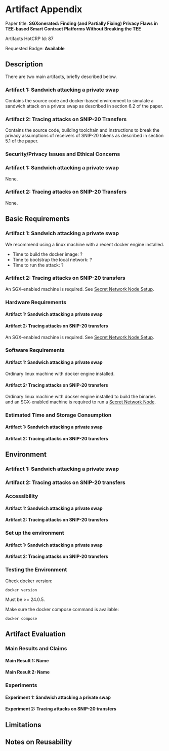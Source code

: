 # Artifact Appendix
Paper title: **SGXonerated: Finding (and Partially Fixing) Privacy Flaws in
TEE-based Smart Contract Platforms Without Breaking the TEE**

Artifacts HotCRP Id: 87

Requested Badge: **Available**
<!-- Requested Badge: Either **Available** or **Reproducible** -->

## Description
<!-- A short description of your artifact and how it links to your paper. -->
There are two main artifacts, briefly described below.

### Artifact 1: Sandwich attacking a private swap
Contains the source code and docker-based environment to simulate a sandwich attack on
a private swap as described in section 6.2 of the paper.

### Artifact 2: Tracing attacks on SNIP-20 Transfers
Contains the source code, building toolchain and instructions to break the privacy
assumptions of receivers of SNIP-20 tokens as described in section 5.1 of the paper.


### Security/Privacy Issues and Ethical Concerns
<!--
 If your artifacts hold any risk to the security or privacy of the reviewer's machine, specify them here, e.g., if your artifacts require a specific security mechanism, like the firewall, ASLR, or another thing, to be disabled for its execution.
Also, emphasize if your artifacts contain malware samples, or something similar, to be analyzed.
In addition, you must highlight any ethical concerns regarding your artifacts here.
-->
### Artifact 1: Sandwich attacking a private swap
None.

### Artifact 2: Tracing attacks on SNIP-20 Transfers
None.

## Basic Requirements
<!--
Describe the minimal hardware and software requirements of your artifacts and estimate the compute time and storage required to run the artifacts.
-->
### Artifact 1: Sandwich attacking a private swap
We recommend using a linux machine with a recent docker engine installed.

* Time to build the docker image: ?
* Time to bootstrap the local network: ?
* Time to run the attack: ?

### Artifact 2: Tracing attacks on SNIP-20 transfers
An SGX-enabled machine is required.
See [Secret Network Node Setup](https://docs.scrt.network/secret-network-documentation/infrastructure/setting-up-a-node-validator).


### Hardware Requirements
<!--
If your artifacts require specific hardware to be executed, mention that here.
Provide instructions on how a reviewer can gain access to that hardware through remote access, buying or renting, or even emulating the hardware.
Make sure to preserve the anonymity of the reviewer at any time.
-->
#### Artifact 1: Sandwich attacking a private swap


#### Artifact 2: Tracing attacks on SNIP-20 transfers
An SGX-enabled machine is required.
See [Secret Network Node Setup](https://docs.scrt.network/secret-network-documentation/infrastructure/setting-up-a-node-validator).

### Software Requirements
<!--
Describe the OS and software packages required to evaluate your artifact.
This description is essential if you rely on proprietary software or software that might not be easily accessible for other reasons.
Describe how the reviewer can obtain and install all third-party software, data sets, and models.
-->
#### Artifact 1: Sandwich attacking a private swap
Ordinary linux machine with docker engine installed.

#### Artifact 2: Tracing attacks on SNIP-20 transfers
Ordinary linux machine with docker engine installed to build the binaries and an
SGX-enabled machine is required to run a [Secret Network Node](https://docs.scrt.network/secret-network-documentation/infrastructure/setting-up-a-node-validator).

### Estimated Time and Storage Consumption
<!--
Provide an estimated value for the time the evaluation will take and the space on the disk it will consume. 
This helps reviewers to schedule the evaluation in their time plan and to see if everything is running as intended.
More specifically, a reviewer, who knows that the evaluation might take 10 hours, does not expect an error if,  after 1 hour, the computer is still calculating things.
-->
#### Artifact 1: Sandwich attacking a private swap
#### Artifact 2: Tracing attacks on SNIP-20 transfers

## Environment
<!--
In the following, describe how to access our artifact and all related and necessary data and software components.
Afterward, describe how to set up everything and how to verify that everything is set up correctly.
-->
### Artifact 1: Sandwich attacking a private swap
### Artifact 2: Tracing attacks on SNIP-20 transfers

### Accessibility
<!--
Describe how to access your artifacts via persistent sources.
Valid hosting options are institutional and third-party digital repositories.
Do not use personal web pages.
For repositories that evolve over time (e.g., Git Repositories ), specify a specific commit-id or tag to be evaluated.
In case your repository changes during the evaluation to address the reviewer's feedback, please provide an updated link (or commit-id / tag) in a comment.
-->
#### Artifact 1: Sandwich attacking a private swap
#### Artifact 2: Tracing attacks on SNIP-20 transfers

### Set up the environment
<!--
Describe how the reviews should set up the environment for your artifacts, including download and install dependencies and the installation of the artifact itself.
Be as specific as possible here.
If possible, use code segments to simply the workflow, e.g.,

```bash
git clone git@my_awesome_artifact.com/repo
apt install libxxx xxx
```

Describe the expected results where it makes sense to do so.
-->

#### Artifact 1: Sandwich attacking a private swap
#### Artifact 2: Tracing attacks on SNIP-20 transfers




### Testing the Environment
<!--
Describe the basic functionality tests to check if the environment is set up correctly.
These tests could be unit tests, training an ML model on very low training data, etc.
If these tests succeed, all required software should be functioning correctly.
Include the expected output for unambiguous outputs of tests.
Use code segments to simplify the workflow, e.g.,
```bash
python envtest.py
```
-->
Check docker version:

```shell
docker version
```

Must be >= 24.0.5.

Make sure the docker compose command is available:

```shell
docker compose
```


## Artifact Evaluation
<!--
This section includes all the steps required to evaluate your artifact's functionality and validate your paper's key results and claims.
Therefore, highlight your paper's main results and claims in the first subsection. And describe the experiments that support your claims in the subsection after that.
-->

### Main Results and Claims
<!--
List all your paper's main results and claims that are supported by your submitted artifacts.
-->

#### Main Result 1: Name
<!--
Describe the results in 1 to 3 sentences.
Refer to the related sections in your paper and reference the experiments that support this result/claim.
-->

#### Main Result 2: Name

### Experiments
<!--
List each experiment the reviewer has to execute. Describe:
 - How to execute it in detailed steps.
 - What the expected result is.
 - How long it takes and how much space it consumes on disk. (approximately)
 - Which claim and results does it support, and how.
-->

#### Experiment 1: Sandwich attacking a private swap
<!--
Provide a short explanation of the experiment and expected results.
Describe thoroughly the steps to perform the experiment and to collect and organize the results as expected from your paper.
Use code segments to support the reviewers, e.g.,
```bash
python experiment_1.py
```
-->
#### Experiment 2: Tracing attacks on SNIP-20 transfers


## Limitations
<!--
Describe which tables and results are not reproducible with the provided artifacts.
Provide an argument why this is not included/possible.
-->

## Notes on Reusability
<!--
First, this section might not apply to your artifacts.
Use it to share information on how your artifact can be used beyond your research paper, e.g., as a general framework.
The overall goal of artifact evaluation is not only to reproduce and verify your research but also to help other researchers to re-use and improve on your artifacts.
Please describe how your artifacts can be adapted to other settings, e.g., more input dimensions, other datasets, and other behavior, through replacing individual modules and functionality or running more iterations of a specific part.
-->
